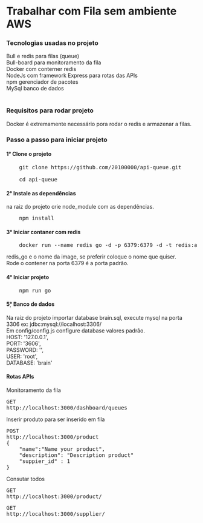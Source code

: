 <h1>Trabalhar com Fila sem ambiente AWS</h1>

<h3>Tecnologias usadas no projeto</h3>
Bull e redis para filas (queue)<br>
Bull-board para monitoramento da fila<br>
Docker com conterner redis <br/>
NodeJs com framework Express para rotas das APIs<br/>
npm gerenciador de pacotes </br>
MySql banco de dados </br>
<br/>

<h3>Requisitos para rodar projeto</h3>
Docker é extremamente necessário pora rodar o redis e armazenar a filas.

<h3>Passo a passo para iniciar projeto 
<h4>1° Clone o projeto</h4> 
<pre>
    git clone https://github.com/20100000/api-queue.git<br/>
    cd api-queue
</pre>
<h4>2° Instale as dependências</h4>  
na raiz do projeto
crie node_module com as dependências.<br/>
<pre>
    npm install
</pre>
<h4>3° Iniciar contaner com redis</h4>
<pre>
    docker run --name redis_go -d -p 6379:6379 -d -t redis:alpine 
</pre>

redis_go e o nome da image, se preferir coloque o nome que quiser.<br/>
Rode o contener na porta 6379 é a porta padrão.<br/>

<h4>4° Iniciar projeto</h4>

<pre>
    npm run go
</pre>
<h4>5̣° Banco de dados</h4>
Na raiz do projeto importar database brain.sql, execute mysql na porta 3306 ex: jdbc:mysql://localhost:3306/ <br>
Em config/config.js configure database valores padrão.<br>
  HOST: '127.0.0.1',<br>
  PORT: '3606',<br>
  PASSWORD: '',<br>
  USER: 'root',<br>
  DATABASE: 'brain'<br>

<h4>Rotas APIs</h4>
Monitoramento da fila
<pre>
GET
http://localhost:3000/dashboard/queues
</pre>

Inserir produto para ser inserido em fila
<pre>
POST
http://localhost:3000/product
{
    "name":"Name your product",
    "description": "Description product"
    "suppier_id" : 1
}
</pre>

Consutar todos
<pre>
GET
http://localhost:3000/product/
</pre>
<pre>
GET
http://localhost:3000/supplier/
</pre>

